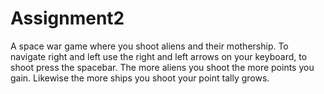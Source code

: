 # Assignment2
A space war game where you shoot aliens and their mothership.
To navigate right and left use the right and left arrows on your keyboard, to shoot press the spacebar.
The more aliens you shoot the more points you gain. Likewise the more ships you shoot your point tally grows.

